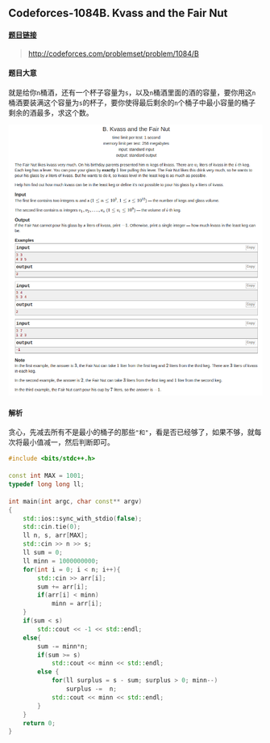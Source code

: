 ## Codeforces-1084B. Kvass and the Fair Nut

#### [题目链接](http://codeforces.com/problemset/problem/1084/B)

> http://codeforces.com/problemset/problem/1084/B

#### 题目大意
就是给你`n`桶酒，还有一个杯子容量为`s`，以及`n`桶酒里面的酒的容量，要你用这`n`桶酒要装满这个容量为`s`的杯子，要你使得最后剩余的`n`个桶子中最小容量的桶子剩余的酒最多，求这个数。

![在这里插入图片描述](images/1084B_t.png)

#### 解析
贪心，先减去所有不是最小的桶子的那些`"和"`，看是否已经够了，如果不够，就每次将最小值减一，然后判断即可。
```cpp
#include <bits/stdc++.h>

const int MAX = 1001;
typedef long long ll;

int main(int argc, char const** argv)
{ 
    std::ios::sync_with_stdio(false);
    std::cin.tie(0);
    ll n, s, arr[MAX];
    std::cin >> n >> s;
    ll sum = 0; 
    ll minn = 1000000000;
    for(int i = 0; i < n; i++){ 
        std::cin >> arr[i];
        sum += arr[i];
        if(arr[i] < minn)
            minn = arr[i];
    }
    if(sum < s) 
        std::cout << -1 << std::endl;
    else{
        sum -= minn*n; 
        if(sum >= s)
            std::cout << minn << std::endl;
        else { 
            for(ll surplus = s - sum; surplus > 0; minn--)
                surplus -=  n;
            std::cout << minn << std::endl;
        }
    }
    return 0;
}
```